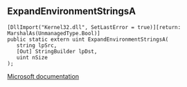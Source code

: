 ## ExpandEnvironmentStringsA

```
[DllImport("Kernel32.dll", SetLastError = true)][return: MarshalAs(UnmanagedType.Bool)]
public static extern uint ExpandEnvironmentStringsA(
   string lpSrc,
   [Out] StringBuilder lpDst,
   uint nSize
);
```

[Microsoft documentation](https://docs.microsoft.com/en-us/windows/win32/api/winbase/nf-winbase-expandenvironmentstringsa)
